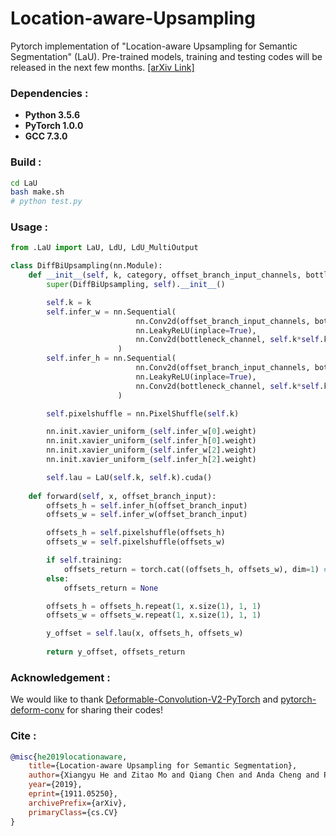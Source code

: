 # Location-aware-Upsampling
Pytorch implementation of "Location-aware Upsampling for Semantic Segmentation" (LaU). Pre-trained models, training and testing codes will be released in the next few months. [[arXiv Link]](https://arxiv.org/abs/1911.05250)

### Dependencies :
* **Python 3.5.6**
* **PyTorch 1.0.0**
* **GCC 7.3.0**

### Build :
```bash
cd LaU
bash make.sh
# python test.py
```

### Usage :
```python
from .LaU import LaU, LdU, LdU_MultiOutput

class DiffBiUpsampling(nn.Module):
    def __init__(self, k, category, offset_branch_input_channels, bottleneck_channel, batch_size, input_height, input_width, **kwargs):
        super(DiffBiUpsampling, self).__init__()

        self.k = k
        self.infer_w = nn.Sequential(
                            nn.Conv2d(offset_branch_input_channels, bottleneck_channel, 1, padding=0, bias=False, **kwargs),
                            nn.LeakyReLU(inplace=True),
                            nn.Conv2d(bottleneck_channel, self.k*self.k, 3, padding=1, bias=False, **kwargs)
                        )
        self.infer_h = nn.Sequential(
                            nn.Conv2d(offset_branch_input_channels, bottleneck_channel, 1, padding=0, bias=False, **kwargs),
                            nn.LeakyReLU(inplace=True),
                            nn.Conv2d(bottleneck_channel, self.k*self.k, 3, padding=1, bias=False, **kwargs)
                        )

        self.pixelshuffle = nn.PixelShuffle(self.k)

        nn.init.xavier_uniform_(self.infer_w[0].weight)
        nn.init.xavier_uniform_(self.infer_h[0].weight)
        nn.init.xavier_uniform_(self.infer_w[2].weight)
        nn.init.xavier_uniform_(self.infer_h[2].weight)

        self.lau = LaU(self.k, self.k).cuda()
    
    def forward(self, x, offset_branch_input):
        offsets_h = self.infer_h(offset_branch_input)
        offsets_w = self.infer_w(offset_branch_input)

        offsets_h = self.pixelshuffle(offsets_h)
        offsets_w = self.pixelshuffle(offsets_w)

        if self.training:
            offsets_return = torch.cat((offsets_h, offsets_w), dim=1) # (b, 2c, H, W)
        else:
            offsets_return = None

        offsets_h = offsets_h.repeat(1, x.size(1), 1, 1)
        offsets_w = offsets_w.repeat(1, x.size(1), 1, 1)

        y_offset = self.lau(x, offsets_h, offsets_w)
        
        return y_offset, offsets_return
```

### Acknowledgement :

We would like to thank [Deformable-Convolution-V2-PyTorch](https://github.com/chengdazhi/Deformable-Convolution-V2-PyTorch) and [pytorch-deform-conv](https://github.com/oeway/pytorch-deform-conv) for sharing their codes!

### Cite : 
```bib
@misc{he2019locationaware,
    title={Location-aware Upsampling for Semantic Segmentation},
    author={Xiangyu He and Zitao Mo and Qiang Chen and Anda Cheng and Peisong Wang and Jian Cheng},
    year={2019},
    eprint={1911.05250},
    archivePrefix={arXiv},
    primaryClass={cs.CV}
}
```
